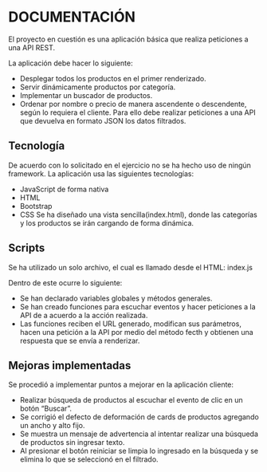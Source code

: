 # DOCUMENTACIÓN
El proyecto en cuestión es una aplicación básica que realiza peticiones a una API REST.

La aplicación debe hacer lo siguiente:
- Desplegar todos los productos en el primer renderizado.
- Servir dinámicamente productos por categoría.
- Implementar un buscador de productos.
- Ordenar por nombre o precio de manera ascendente o descendente, según lo requiera el cliente.
Para ello debe realizar peticiones a una API que devuelva en formato JSON los datos filtrados.

## Tecnología
De acuerdo con lo solicitado en el ejercicio no se ha hecho uso de ningún framework. La aplicación usa las siguientes tecnologías:
- JavaScript de forma nativa
- HTML
- Bootstrap
- CSS
Se ha diseñado una vista sencilla(index.html), donde las categorías y los productos se irán cargando de forma dinámica.

## Scripts
Se ha utilizado un solo archivo, el cual es llamado desde el HTML:
index.js

Dentro de este ocurre lo siguiente:
- Se han declarado variables globales y métodos generales.
- Se han creado funciones para escuchar eventos y hacer peticiones a la API de a acuerdo a la acción realizada.
- Las funciones reciben el URL generado, modifican sus parámetros, hacen una petición a la API por medio del método fecth y obtienen una respuesta que se envía a renderizar.

## Mejoras implementadas
Se procedió a implementar puntos a mejorar en la aplicación cliente:
- Realizar búsqueda de productos al escuchar el evento de clic en un botón “Buscar”.
- Se corrigió el defecto de deformación de cards de productos agregando un ancho y alto fijo.
- Se muestra un mensaje de advertencia al intentar realizar una búsqueda de productos sin ingresar texto.
- Al presionar el botón reiniciar se limpia lo ingresado en la búsqueda y se elimina lo que se seleccionó en el filtrado.
